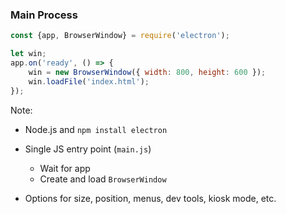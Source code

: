 ### Main Process

```js
const {app, BrowserWindow} = require('electron');

let win;
app.on('ready', () => {
	win = new BrowserWindow({ width: 800, height: 600 });
	win.loadFile('index.html');
});
```

Note:

- Node.js and `npm install electron`
- Single JS entry point (`main.js`)
  - Wait for app
  - Create and load `BrowserWindow`

- Options for size, position, menus, dev tools, kiosk mode, etc.